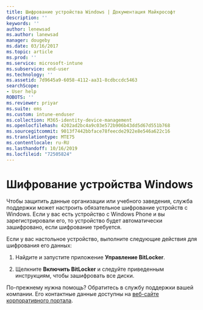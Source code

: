 ```yaml
---
title: Шифрование устройства Windows | Документация Майкрософт
description: ''
keywords: ''
author: lenewsad
ms.author: lanewsad
manager: dougeby
ms.date: 03/16/2017
ms.topic: article
ms.prod: ''
ms.service: microsoft-intune
ms.subservice: end-user
ms.technology: ''
ms.assetid: 7d9645a9-6058-4112-aa31-8cdbccdc5463
searchScope:
- User help
ROBOTS: ''
ms.reviewer: priyar
ms.suite: ems
ms.custom: intune-enduser
ms.collection: M365-identity-device-management
ms.openlocfilehash: 4202ad2bc4a9c03e572b906b43dd5d67d551b768
ms.sourcegitcommit: 9013f7442bbface78feecde2922e8e546a622c16
ms.translationtype: MTE75
ms.contentlocale: ru-RU
ms.lasthandoff: 10/16/2019
ms.locfileid: "72505824"
---
```

# <a name="how-to-encrypt-your-windows-device"></a>Шифрование устройства Windows

Чтобы защитить данные организации или учебного заведения, служба поддержки может настроить обязательное шифрование устройств с Windows. Если у вас есть устройство с Windows Phone и вы зарегистрировали его, то устройство будет автоматически зашифровано, если шифрование требуется.

Если у вас настольное устройство, выполните следующие действия для шифрования его данных:

1. Найдите и запустите приложение **Управление BitLocker**.

2. Щелкните **Включить BitLocker** и следуйте приведенным инструкциям, чтобы зашифровать все диски.

По-прежнему нужна помощь? Обратитесь в службу поддержки вашей компании. Его контактные данные доступны на [веб-сайте корпоративного портала](https://go.microsoft.com/fwlink/?linkid=2010980).
